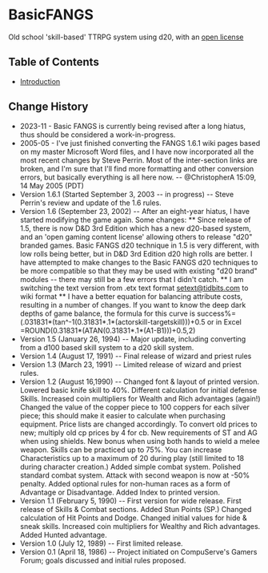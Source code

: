 # BasicFANGS
Old school 'skill-based' TTRPG system using d20, with an [open license](LICENSE-CC-BY-SA-4.0.md)

## Table of Contents
* [Introduction](./introduction.md)

## Change History
* 2023-11 - Basic FANGS is currently being revised after a long hiatus, thus should be considered a work-in-progress.
* 2005-05 - I've just finished converting the FANGS 1.6.1 wiki pages based on my master Microsoft Word files, and I have now incorporated all the most recent changes by Steve Perrin. Most of the inter-section links are broken, and I'm sure that I'll find more formatting and other conversion errors, but basically everything is all here now. -- @ChristopherA 15:09, 14 May 2005 (PDT)
* Version 1.6.1 (Started September 3, 2003 -- in progress) -- Steve Perrin's review and update of the 1.6 rules.
* Version 1.6 (September 23, 2002) -- After an eight-year hiatus, I have started modifying the game again. Some changes: 
** Since release of 1.5, there is now D&D 3rd Edition which has a new d20-based system, and an 'open gaming content license' allowing others to release "d20" branded games. Basic FANGS d20 technique in 1.5 is very different, with low rolls being better, but in D&D 3rd Edition d20 high rolls are better. I have attempted to make changes to the Basic FANGS d20 techniques to be more compatible so that they may be used with existing "d20 brand" modules -- there may still be a few errors that I didn't catch. 
** I am switching the text version from .etx text format setext@tidbits.com to wiki format
** I have a better equation for balancing attribute costs, resulting in a number of changes. If you want to know the deep dark depths of game balance, the formula for this curve is success%=(.031831*(tan^-1(0.31831*.1*(actorskill-targetskill)))+0.5 or in Excel =ROUND(0.31831*(ATAN(0.31831*.1*(A1-B1)))+0.5,2) 
* Version 1.5 (January 26, 1994) -- Major update, including converting from a d100 based skill system to a d20 skill system. 
* Version 1.4 (August 17, 1991) -- Final release of wizard and priest rules 
* Version 1.3 (March 23, 1991) -- Limited release of wizard and priest rules. 
* Version 1.2 (August 16,1990) -- Changed font & layout of printed version. Lowered basic knife skill to 40%. Different calculation for initial defense Skills. Increased coin multipliers for Wealth and Rich advantages (again!) Changed the value of the copper piece to 100 coppers for each silver piece; this should make it easier to calculate when purchasing equipment. Price lists are changed accordingly. To convert old prices to new; multiply old cp prices by 4 for cb. New requirements of ST and AG when using shields. New bonus when using both hands to wield a melee weapon. Skills can be practiced up to 75%. You can increase Characteristics up to a maximum of 20 during play (still limited to 18 during character creation.) Added simple combat system. Polished standard combat system. Attack with second weapon is now at -50% penalty. Added optional rules for non-human races as a form of Advantage or Disadvantage. Added Index to printed version. 
* Version 1.1 (February 5, 1990) -- First version for wide release. First release of Skills & Combat sections. Added Stun Points (SP.) Changed calculation of Hit Points and Dodge. Changed initial values for hide & sneak skills. Increased coin multipliers for Wealthy and Rich advantages. Added Hunted advantage. 
* Version 1.0 (July 12, 1989) -- First limited release. 
* Version 0.1 (April 18, 1986) -- Project initiated on CompuServe's Gamers Forum; goals discussed and initial rules proposed.

